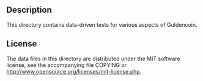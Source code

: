 Description
------------

This directory contains data-driven tests for various aspects of Guldencoin.

License
--------

The data files in this directory are distributed under the MIT software
license, see the accompanying file COPYING or
http://www.opensource.org/licenses/mit-license.php.

